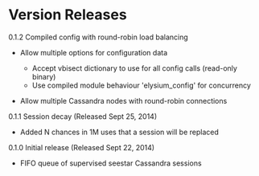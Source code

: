 Version Releases
================

0.1.2 Compiled config with round-robin load balancing

  * Allow multiple options for configuration data

     * Accept vbisect dictionary to use for all config calls (read-only binary)
     * Use compiled module behaviour 'elysium_config' for concurrency

  * Allow multiple Cassandra nodes with round-robin connections

0.1.1 Session decay (Released Sept 25, 2014)

  * Added N chances in 1M uses that a session will be replaced

0.1.0 Initial release (Released Sept 22, 2014)

  * FIFO queue of supervised seestar Cassandra sessions